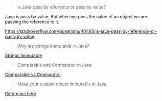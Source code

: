 > Is Java pass by reference or pass by value?

Java is pass by value. But when we pass the value of an object we are passing the reference to it.

https://stackoverflow.com/questions/40480/is-java-pass-by-reference-or-pass-by-value



> Why are strings immutable in Java?

[Strings Immutable](https://www.educative.io/edpresso/why-are-strings-immutable-in-java?affiliate_id=5082902844932096&utm_source=google&utm_medium=cpc&utm_campaign=platform2&utm_content=ad-1-dynamic&gclid=Cj0KCQjww_f2BRC-ARIsAP3zarHnpwPKc-Qx8FcRZ9Gph1KR1RoiA7-jqj0wlBSItOLY7vtbd3rW0xEaAr7xEALw_wcB)



> Comparable and Comparator in Java

[Comparable vs Comparator](https://www.baeldung.com/java-comparator-comparable)


> Make your custom object Immutable in Java.

[Reference here](https://dzone.com/articles/how-to-create-an-immutable-class-in-java)
